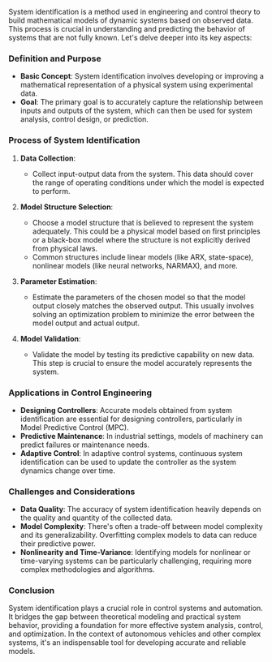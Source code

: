 System identification is a method used in engineering and control theory to build mathematical models of dynamic systems based on observed data. This process is crucial in understanding and predicting the behavior of systems that are not fully known. Let's delve deeper into its key aspects:

### Definition and Purpose
- **Basic Concept**: System identification involves developing or improving a mathematical representation of a physical system using experimental data.
- **Goal**: The primary goal is to accurately capture the relationship between inputs and outputs of the system, which can then be used for system analysis, control design, or prediction.

### Process of System Identification
1. **Data Collection**: 
   - Collect input-output data from the system. This data should cover the range of operating conditions under which the model is expected to perform.
   
2. **Model Structure Selection**: 
   - Choose a model structure that is believed to represent the system adequately. This could be a physical model based on first principles or a black-box model where the structure is not explicitly derived from physical laws.
   - Common structures include linear models (like ARX, state-space), nonlinear models (like neural networks, NARMAX), and more.

3. **Parameter Estimation**:
   - Estimate the parameters of the chosen model so that the model output closely matches the observed output. This usually involves solving an optimization problem to minimize the error between the model output and actual output.
   
4. **Model Validation**:
   - Validate the model by testing its predictive capability on new data. This step is crucial to ensure the model accurately represents the system.

### Applications in Control Engineering
- **Designing Controllers**: Accurate models obtained from system identification are essential for designing controllers, particularly in Model Predictive Control (MPC).
- **Predictive Maintenance**: In industrial settings, models of machinery can predict failures or maintenance needs.
- **Adaptive Control**: In adaptive control systems, continuous system identification can be used to update the controller as the system dynamics change over time.

### Challenges and Considerations
- **Data Quality**: The accuracy of system identification heavily depends on the quality and quantity of the collected data.
- **Model Complexity**: There's often a trade-off between model complexity and its generalizability. Overfitting complex models to data can reduce their predictive power.
- **Nonlinearity and Time-Variance**: Identifying models for nonlinear or time-varying systems can be particularly challenging, requiring more complex methodologies and algorithms.

### Conclusion
System identification plays a crucial role in control systems and automation. It bridges the gap between theoretical modeling and practical system behavior, providing a foundation for more effective system analysis, control, and optimization. In the context of autonomous vehicles and other complex systems, it's an indispensable tool for developing accurate and reliable models.